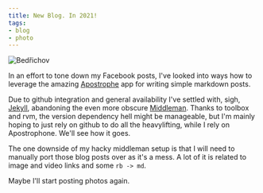 ```yaml
---
title: New Blog. In 2021!
tags:
- blog
- photo
---
```

![Bedřichov](bedrichov.jpeg)

In an effort to tone down my Facebook posts, I've looked into ways how to leverage the amazing [Apostrophe](https://flathub.org/apps/details/org.gnome.gitlab.somas.Apostrophe) app for writing simple markdown posts. 

Due to github integration and general availability I've settled with, sigh, [Jekyll](https://jekyllrb.com/), abandoning the even more obscure [Middleman](https://middlemanapp.com/). Thanks to toolbox and rvm, the version dependency hell might be manageable, but I'm mainly hoping to just rely on github to do all the heavylifting, while I rely on Apostrophone. We'll see how it goes. 

The one downside of my hacky middleman setup is that I will need to manually port those blog posts over as it's a mess. A lot of it is related to image and video links and some `rb -> md`. 

Maybe I'll start posting photos again.

